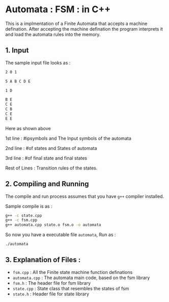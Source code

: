 # Automata : FSM : in C++

This is a implmentation of a Finite Automata that accepts a machine defination. After accepting the machine defination the program interprets it and load the automata rules into the memory.

## 1. Input

The sample input file looks as :

```txt
2 0 1

5 A B C D E

1 D

B E
C E
C B
C E
E E
```

Here as shown above

1st line : #ipsymbols and The Input symbols of the automata

2nd line : #of states and States of automata

3rd line : #of final state and final states

Rest of Lines : Transition rules of the states.

## 2. Compiling and Running

The compile and run process assumes that you have `g++` compiler installed.

Sample compile is as :

```sh
g++ -c state.cpp
g++ -c fsm.cpp
g++ automata.cpp state.o fsm.o -o automata
```

So now you have a executable file `automata`, Run as :

```sh
./automata
```

## 3. Explanation of Files :

* `fsm.cpp` : All the Finite state machine function definations
* `automata.cpp` : The automata main code, based on the fsm library
* `fsm.h` : The header file for fsm library
* `state.cpp` : State class that resembles the states of fsm
* `state.h` : Header file for state library
